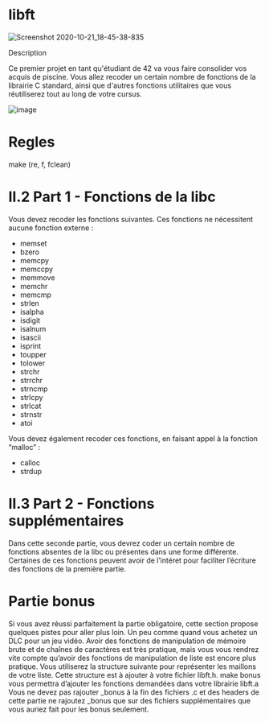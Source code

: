 # libft

![Screenshot 2020-10-21_18-45-38-835](https://user-images.githubusercontent.com/45235527/96751780-e4a25780-13cd-11eb-9d06-aa687ff25143.png)

Description

Ce premier projet en tant qu'étudiant de 42 va vous faire consolider vos acquis de piscine. Vous allez 
recoder un certain nombre de fonctions de la librairie C standard, ainsi que d'autres fonctions utilitaires 
que vous réutiliserez tout au long de votre cursus.

![image](https://user-images.githubusercontent.com/45235527/96756036-c3446a00-13d3-11eb-9075-fd5b220d63cf.png)


# Regles

make (re, f, fclean)


# II.2 Part 1 - Fonctions de la libc

Vous devez recoder les fonctions suivantes. Ces fonctions ne nécessitent aucune fonction externe :

- memset
- bzero
- memcpy
- memccpy
- memmove
- memchr
- memcmp
- strlen
- isalpha
- isdigit
- isalnum
- isascii
- isprint
- toupper
- tolower
- strchr
- strrchr
- strncmp
- strlcpy
- strlcat
- strnstr
- atoi


Vous devez également recoder ces fonctions, en faisant appel à la fonction “malloc” :

- calloc
- strdup


# II.3 Part 2 - Fonctions supplémentaires

Dans cette seconde partie, vous devrez coder un certain nombre de fonctions absentes
de la libc ou présentes dans une forme différente. Certaines de ces fonctions peuvent
avoir de l’intéret pour faciliter l’écriture des fonctions de la première partie.


# Partie bonus

Si vous avez réussi parfaitement la partie obligatoire, cette section propose quelques
pistes pour aller plus loin. Un peu comme quand vous achetez un DLC pour un jeu vidéo.
Avoir des fonctions de manipulation de mémoire brute et de chaînes de caractères est
très pratique, mais vous vous rendrez vite compte qu’avoir des fonctions de manipulation
de liste est encore plus pratique.
Vous utiliserez la structure suivante pour représenter les maillons de votre liste. Cette
structure est à ajouter à votre fichier libft.h.
make bonus vous permettra d’ajouter les fonctions demandées dans votre librairie
libft.a
Vous ne devez pas rajouter _bonus à la fin des fichiers .c et des headers de cette
partie ne rajoutez _bonus que sur des fichiers supplémentaires que vous auriez fait pour
les bonus seulement.
